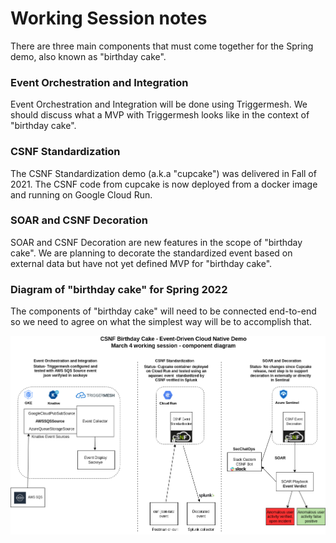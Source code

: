 # Working Session notes

There are three main components that must come together for the Spring demo, also known as "birthday cake".

### Event Orchestration and Integration

Event Orchestration and Integration will be done using Triggermesh. We should discuss what a MVP with Triggermesh looks like in the context of "birthday cake".

### CSNF Standardization

The CSNF Standardization demo (a.k.a "cupcake") was delivered in Fall of 2021. The CSNF code from cupcake is now deployed from a docker image and running on Google Cloud Run. 

### SOAR and CSNF Decoration

SOAR and CSNF Decoration are new features in the scope of "birthday cake". We are planning to decorate the standardized event based on external data but have not yet defined MVP for "birthday cake".

### Diagram of "birthday cake" for Spring 2022

The components of "birthday cake" will need to be connected end-to-end so we need to agree on what the simplest way will be to accomplish that.



![Birthday Cake Diagram](img/march4-working.png)

